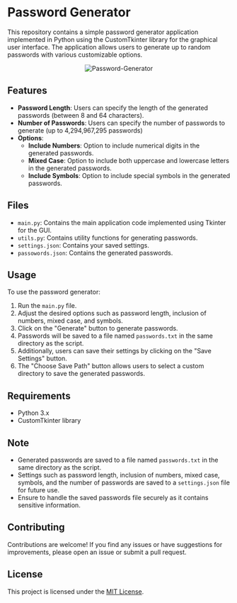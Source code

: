 # Password Generator

This repository contains a simple password generator application implemented in Python using the CustomTkinter library for the graphical user interface.
The application allows users to generate up to random passwords with various customizable options.

<div align="center">

![Password-Generator](https://github.com/ThatSINEWAVE/Password-Generator/assets/133239148/05bd714f-b04d-4496-bd7a-95c015458d38)

</div>

## Features

- **Password Length**: Users can specify the length of the generated passwords (between 8 and 64 characters).
- **Number of Passwords**: Users can specify the number of passwords to generate (up to 4,294,967,295 passwords)
- **Options**:
  - **Include Numbers**: Option to include numerical digits in the generated passwords.
  - **Mixed Case**: Option to include both uppercase and lowercase letters in the generated passwords.
  - **Include Symbols**: Option to include special symbols in the generated passwords.

## Files

- `main.py`: Contains the main application code implemented using Tkinter for the GUI.
- `utils.py`: Contains utility functions for generating passwords.
- `settings.json`: Contains your saved settings.
- `passowords.json`: Contains the generated passwords.

## Usage

To use the password generator:

1. Run the `main.py` file.
2. Adjust the desired options such as password length, inclusion of numbers, mixed case, and symbols.
3. Click on the "Generate" button to generate passwords.
4. Passwords will be saved to a file named `passwords.txt` in the same directory as the script.
5. Additionally, users can save their settings by clicking on the "Save Settings" button.
6. The "Choose Save Path" button allows users to select a custom directory to save the generated passwords.

## Requirements

- Python 3.x
- CustomTkinter library

## Note

- Generated passwords are saved to a file named `passwords.txt` in the same directory as the script.
- Settings such as password length, inclusion of numbers, mixed case, symbols, and the number of passwords are saved to a `settings.json` file for future use.
- Ensure to handle the saved passwords file securely as it contains sensitive information.

## Contributing

Contributions are welcome! If you find any issues or have suggestions for improvements, please open an issue or submit a pull request.

## License

This project is licensed under the [MIT License](LICENSE).
